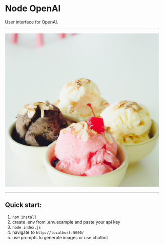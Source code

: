 # Node OpenAI

User interface for OpenAI.

-----------

![Img](/public/img/generated.png)

-----------

## Quick start:

1. ```npm install```
2. create .env from .env.example and paste your api key
3. ```node index.js```
4. navigate to ```http://localhost:5000/```
5. use prompts to generate images or use chatbot
